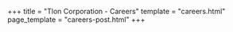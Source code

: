 +++
title = "Tlon Corporation - Careers"
template = "careers.html"
page_template = "careers-post.html"
+++
